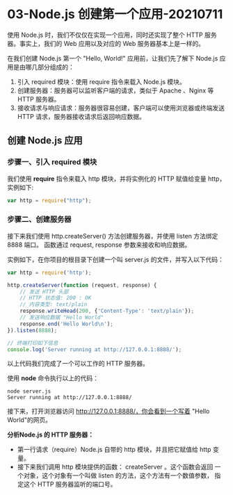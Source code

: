 # 03-Node.js 创建第一个应用-20210711

使用 Node.js 时，我们不仅仅在实现一个应用，同时还实现了整个 HTTP 服务器。事实上，我们的 Web 应用以及对应的 Web 服务器基本上是一样的。

在我们创建 Node.js 第一个 "Hello, World!" 应用前，让我们先了解下 Node.js 应用是由哪几部分组成的：

1. 引入 required 模块：使用 require 指令来载入 Node.js 模块。
2. 创建服务器：服务器可以监听客户端的请求，类似于 Apache 、Nginx 等 HTTP 服务器。
3. 接收请求与响应请求：服务器很容易创建，客户端可以使用浏览器或终端发送 HTTP 请求，服务器接收请求后返回响应数据。

## 创建 Node.js 应用

### 步骤一、引入 required 模块

我们使用 **require** 指令来载入 http 模块，并将实例化的 HTTP 赋值给变量 http，实例如下:

```js
var http = require("http");
```

### 步骤二、创建服务器

接下来我们使用 http.createServer() 方法创建服务器，并使用 listen 方法绑定 8888 端口。 函数通过 request, response 参数来接收和响应数据。

实例如下，在你项目的根目录下创建一个叫 server.js 的文件，并写入以下代码：

```js
var http = require('http');

http.createServer(function (request, response) {
    // 发送 HTTP 头部 
    // HTTP 状态值: 200 : OK
    // 内容类型: text/plain
    response.writeHead(200, {'Content-Type': 'text/plain'});
    // 发送响应数据 "Hello World"
    response.end('Hello World\n');
}).listen(8888);

// 终端打印如下信息
console.log('Server running at http://127.0.0.1:8888/');
```

以上代码我们完成了一个可以工作的 HTTP 服务器。

使用 **node** 命令执行以上的代码：

```
node server.js
Server running at http://127.0.0.1:8888/
```

接下来，打开浏览器访问 http://127.0.0.1:8888/，你会看到一个写着 "Hello World"的网页。

**分析Node.js 的 HTTP 服务器：**

- 第一行请求（require）Node.js 自带的 http 模块，并且把它赋值给 http 变量。
- 接下来我们调用 http 模块提供的函数： createServer 。这个函数会返回 一个对象，这个对象有一个叫做 listen 的方法，这个方法有一个数值参数， 指定这个 HTTP 服务器监听的端口号。
